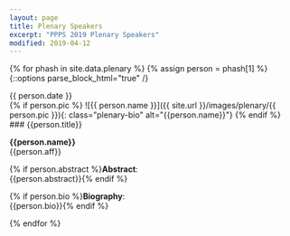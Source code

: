 ```yaml
---
layout: page
title: Plenary Speakers
excerpt: "PPPS 2019 Plenary Speakers"
modified: 2019-04-12
---
```


{% for phash in site.data.plenary %}
{% assign person = phash[1] %}
{::options parse_block_html="true" /}
<div class="plenary-date">
{{ person.date }}
</div>
{% if person.pic %}
![{{ person.name }}]({{ site.url }}/images/plenary/{{ person.pic }}){: class="plenary-bio" alt="{{person.name}}"}
{% endif %} 
### {{person.title}}

__{{person.name}}__<br>
{{person.aff}}

{% if person.abstract %}__Abstract__:<br>
{{person.abstract}}{% endif %}

{% if person.bio %}__Biography__:<br>
{{person.bio}}{% endif %}

{% endfor %}
